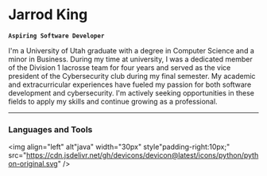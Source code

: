 # Jarrod King

**` Aspiring Software Developer `**

I'm a University of Utah graduate with a degree in Computer Science and a minor in Business. During my time at university, I was a dedicated member of the Division 1 lacrosse team for four years and served as the vice president of the Cybersecurity club during my final semester. My academic and extracurricular experiences have fueled my passion for both software development and cybersecurity. I'm actively seeking opportunities in these fields to apply my skills and continue growing as a professional.

---

### Languages and Tools <!-- https://devicon.dev/ -->

<img align="left" alt"java" width="30px" style"padding-right:10px;" src="https://cdn.jsdelivr.net/gh/devicons/devicon@latest/icons/python/python-original.svg" />
          
